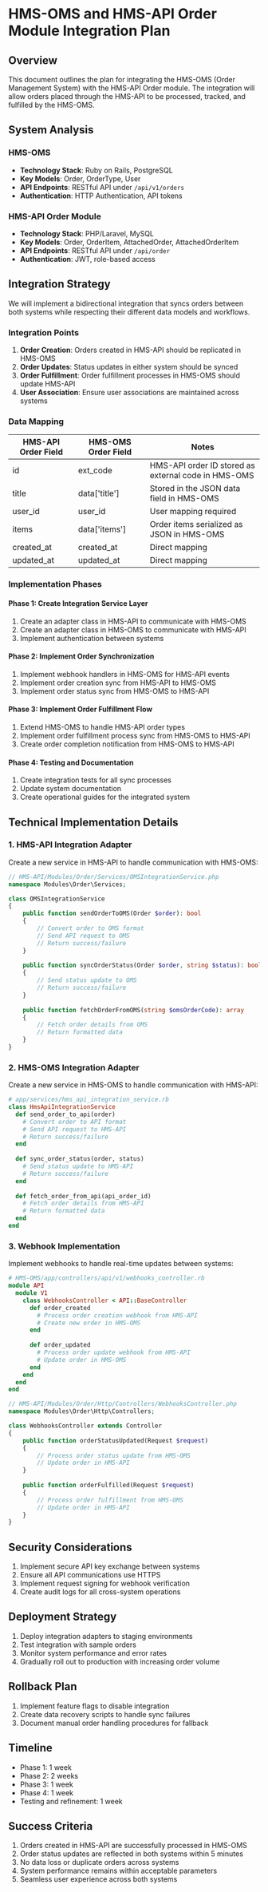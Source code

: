 # HMS-OMS and HMS-API Order Module Integration Plan

## Overview

This document outlines the plan for integrating the HMS-OMS (Order Management System) with the HMS-API Order module. The integration will allow orders placed through the HMS-API to be processed, tracked, and fulfilled by the HMS-OMS.

## System Analysis

### HMS-OMS
- **Technology Stack**: Ruby on Rails, PostgreSQL
- **Key Models**: Order, OrderType, User
- **API Endpoints**: RESTful API under `/api/v1/orders`
- **Authentication**: HTTP Authentication, API tokens

### HMS-API Order Module
- **Technology Stack**: PHP/Laravel, MySQL
- **Key Models**: Order, OrderItem, AttachedOrder, AttachedOrderItem
- **API Endpoints**: RESTful API under `/api/order`
- **Authentication**: JWT, role-based access

## Integration Strategy

We will implement a bidirectional integration that syncs orders between both systems while respecting their different data models and workflows.

### Integration Points

1. **Order Creation**: Orders created in HMS-API should be replicated in HMS-OMS
2. **Order Updates**: Status updates in either system should be synced
3. **Order Fulfillment**: Order fulfillment processes in HMS-OMS should update HMS-API
4. **User Association**: Ensure user associations are maintained across systems

### Data Mapping

| HMS-API Order Field | HMS-OMS Order Field | Notes |
|---------------------|---------------------|-------|
| id                  | ext_code            | HMS-API order ID stored as external code in HMS-OMS |
| title               | data['title']       | Stored in the JSON data field in HMS-OMS |
| user_id             | user_id             | User mapping required |
| items               | data['items']       | Order items serialized as JSON in HMS-OMS |
| created_at          | created_at          | Direct mapping |
| updated_at          | updated_at          | Direct mapping |

### Implementation Phases

#### Phase 1: Create Integration Service Layer
1. Create an adapter class in HMS-API to communicate with HMS-OMS
2. Create an adapter class in HMS-OMS to communicate with HMS-API
3. Implement authentication between systems

#### Phase 2: Implement Order Synchronization
1. Implement webhook handlers in HMS-OMS for HMS-API events
2. Implement order creation sync from HMS-API to HMS-OMS
3. Implement order status sync from HMS-OMS to HMS-API

#### Phase 3: Implement Order Fulfillment Flow
1. Extend HMS-OMS to handle HMS-API order types
2. Implement order fulfillment process sync from HMS-OMS to HMS-API
3. Create order completion notification from HMS-OMS to HMS-API

#### Phase 4: Testing and Documentation
1. Create integration tests for all sync processes
2. Update system documentation
3. Create operational guides for the integrated system

## Technical Implementation Details

### 1. HMS-API Integration Adapter

Create a new service in HMS-API to handle communication with HMS-OMS:

```php
// HMS-API/Modules/Order/Services/OMSIntegrationService.php
namespace Modules\Order\Services;

class OMSIntegrationService
{
    public function sendOrderToOMS(Order $order): bool
    {
        // Convert order to OMS format
        // Send API request to OMS
        // Return success/failure
    }
    
    public function syncOrderStatus(Order $order, string $status): bool
    {
        // Send status update to OMS
        // Return success/failure
    }
    
    public function fetchOrderFromOMS(string $omsOrderCode): array
    {
        // Fetch order details from OMS
        // Return formatted data
    }
}
```

### 2. HMS-OMS Integration Adapter

Create a new service in HMS-OMS to handle communication with HMS-API:

```ruby
# app/services/hms_api_integration_service.rb
class HmsApiIntegrationService
  def send_order_to_api(order)
    # Convert order to API format
    # Send API request to HMS-API
    # Return success/failure
  end
  
  def sync_order_status(order, status)
    # Send status update to HMS-API
    # Return success/failure
  end
  
  def fetch_order_from_api(api_order_id)
    # Fetch order details from HMS-API
    # Return formatted data
  end
end
```

### 3. Webhook Implementation

Implement webhooks to handle real-time updates between systems:

```ruby
# HMS-OMS/app/controllers/api/v1/webhooks_controller.rb
module API
  module V1
    class WebhooksController < API::BaseController
      def order_created
        # Process order creation webhook from HMS-API
        # Create new order in HMS-OMS
      end
      
      def order_updated
        # Process order update webhook from HMS-API
        # Update order in HMS-OMS
      end
    end
  end
end
```

```php
// HMS-API/Modules/Order/Http/Controllers/WebhooksController.php
namespace Modules\Order\Http\Controllers;

class WebhooksController extends Controller
{
    public function orderStatusUpdated(Request $request)
    {
        // Process order status update from HMS-OMS
        // Update order in HMS-API
    }
    
    public function orderFulfilled(Request $request)
    {
        // Process order fulfillment from HMS-OMS
        // Update order in HMS-API
    }
}
```

## Security Considerations

1. Implement secure API key exchange between systems
2. Ensure all API communications use HTTPS
3. Implement request signing for webhook verification
4. Create audit logs for all cross-system operations

## Deployment Strategy

1. Deploy integration adapters to staging environments
2. Test integration with sample orders
3. Monitor system performance and error rates
4. Gradually roll out to production with increasing order volume

## Rollback Plan

1. Implement feature flags to disable integration
2. Create data recovery scripts to handle sync failures
3. Document manual order handling procedures for fallback

## Timeline

- Phase 1: 1 week
- Phase 2: 2 weeks
- Phase 3: 1 week
- Phase 4: 1 week
- Testing and refinement: 1 week

## Success Criteria

1. Orders created in HMS-API are successfully processed in HMS-OMS
2. Order status updates are reflected in both systems within 5 minutes
3. No data loss or duplicate orders across systems
4. System performance remains within acceptable parameters
5. Seamless user experience across both systems